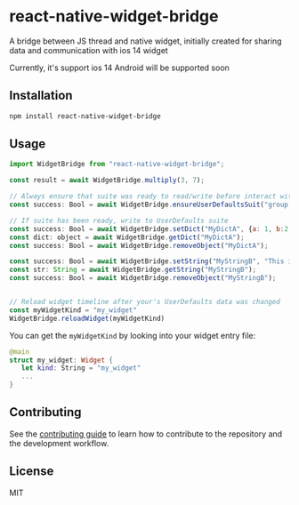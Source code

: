 # react-native-widget-bridge

A bridge between JS thread and native widget, initially created for sharing data and communication with ios 14 widget

Currently, it's support ios 14
Android will be supported soon

## Installation

```sh
npm install react-native-widget-bridge
```

## Usage

```js
import WidgetBridge from "react-native-widget-bridge";

const result = await WidgetBridge.multiply(3, 7);

// Always ensure that suite was ready to read/write before interact with it
const success: Bool = await WidgetBridge.ensureUserDefaultsSuit("group.my.exampe.com");

// If suite has been ready, write to UserDefaults suite
const success: Bool = await WidgetBridge.setDict("MyDictA", {a: 1, b:2, foo: "bar"});
const dict: object = await WidgetBridge.getDict("MyDictA");
const success: Bool = await WidgetBridge.removeObject("MyDictA");

const success: Bool = await WidgetBridge.setString("MyStringB", "This is a test string");
const str: String = await WidgetBridge.getString("MyStringB");
const success: Bool = await WidgetBridge.removeObject("MyStringB");


// Reload widget timeline after your's UserDefaults data was changed
const myWidgetKind = "my_widget"
WidgetBridge.reloadWidget(myWidgetKind)
```

You can get the `myWidgetKind` by looking into your widget entry file:
```swift
@main
struct my_widget: Widget {
   let kind: String = "my_widget"
   ...
}
```

## Contributing

See the [contributing guide](CONTRIBUTING.md) to learn how to contribute to the repository and the development workflow.

## License

MIT
